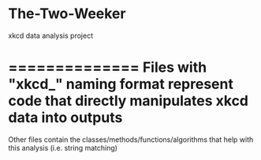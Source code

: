 The-Two-Weeker
==============

xkcd data analysis project

==============
Files with "xkcd_" naming format represent code that directly manipulates xkcd data into outputs
==============
Other files contain the classes/methods/functions/algorithms that help with this analysis (i.e. string matching)
